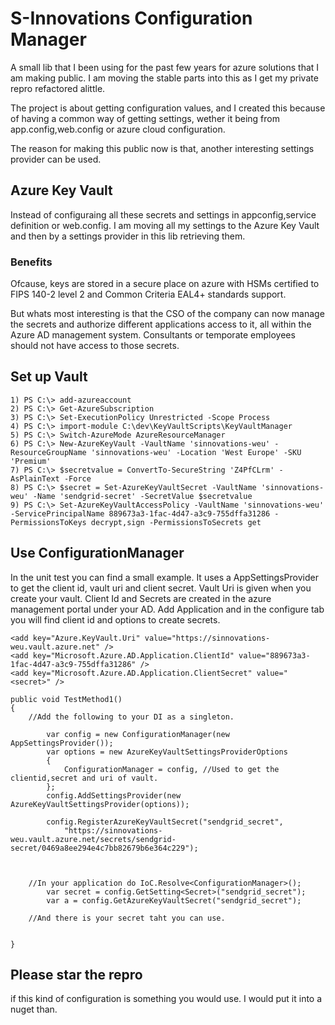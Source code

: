 
# S-Innovations Configuration Manager

A small lib that I been using for the past few years for azure solutions that I am making public. 
I am moving the stable parts into this as I get my private repro refactored alittle.

The project is about getting configuration values, and I created this because of having a common way of getting settings, wether it being from app.config,web.config or azure cloud configuration. 

The reason for making this public now is that, another interesting settings provider can be used.

## Azure Key Vault
Instead of configuraing all these secrets and settings in appconfig,service definition or web.config. I am moving all my settings to the Azure Key Vault and then by a settings provider in this lib retrieving them. 

### Benefits 
Ofcause, keys are stored in a secure place on azure with HSMs certified to FIPS 140-2 level 2 and Common Criteria EAL4+ standards support. 

But whats most interesting is that the CSO of the company can now manage the secrets and authorize different applications access to it, all within the Azure AD management system. Consultants or temporate employees should not have access to those secrets.


## Set up Vault

```
1) PS C:\> add-azureaccount
2) PS C:\> Get-AzureSubscription
3) PS C:\> Set-ExecutionPolicy Unrestricted -Scope Process
4) PS C:\> import-module C:\dev\KeyVaultScripts\KeyVaultManager
5) PS C:\> Switch-AzureMode AzureResourceManager
6) PS C:\> New-AzureKeyVault -VaultName 'sinnovations-weu' -ResourceGroupName 'sinnovations-weu' -Location 'West Europe' -SKU 'Premium'
7) PS C:\> $secretvalue = ConvertTo-SecureString 'Z4PfCLrm' -AsPlainText -Force
8) PS C:\> $secret = Set-AzureKeyVaultSecret -VaultName 'sinnovations-weu' -Name 'sendgrid-secret' -SecretValue $secretvalue
9) PS C:\> Set-AzureKeyVaultAccessPolicy -VaultName 'sinnovations-weu' -ServicePrincipalName 889673a3-1fac-4d47-a3c9-755dffa31286 -PermissionsToKeys decrypt,sign -PermissionsToSecrets get
```

## Use ConfigurationManager

In the unit test you can find a small example. It uses a AppSettingsProvider to get the client id, vault uri and client secret. Vault Uri is given when you create your vault. Client Id and Secrets are created in the azure management portal under your AD. Add Application and in the configure tab you will find client id and options to create secrets.

    <add key="Azure.KeyVault.Uri" value="https://sinnovations-weu.vault.azure.net" />
    <add key="Microsoft.Azure.AD.Application.ClientId" value="889673a3-1fac-4d47-a3c9-755dffa31286" />
    <add key="Microsoft.Azure.AD.Application.ClientSecret" value="<secret>" />

```
public void TestMethod1()
{
    //Add the following to your DI as a singleton.
            
        var config = new ConfigurationManager(new AppSettingsProvider());
        var options = new AzureKeyVaultSettingsProviderOptions
        {
            ConfigurationManager = config, //Used to get the clientid,secret and uri of vault.
        };
        config.AddSettingsProvider(new AzureKeyVaultSettingsProvider(options));

        config.RegisterAzureKeyVaultSecret("sendgrid_secret",
            "https://sinnovations-weu.vault.azure.net/secrets/sendgrid-secret/0469a8ee294e4c7bb82679b6e364c229");

            

    //In your application do IoC.Resolve<ConfigurationManager>();
        var secret = config.GetSetting<Secret>("sendgrid_secret");
        var a = config.GetAzureKeyVaultSecret("sendgrid_secret");

    //And there is your secret taht you can use.


}
```


## Please star the repro
if this kind of configuration is something you would use. I would put it into a nuget than.
